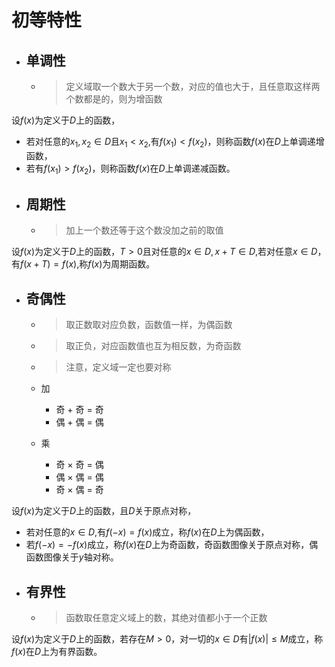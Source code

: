 # 初等特性

- ## 单调性

  - > 定义域取一个数大于另一个数，对应的值也大于，且任意取这样两个数都是的，则为增函数

设$f(x)$为定义于$D$上的函数，

+ 若对任意的$x_1,x_2 \in D$且$x_1 < x_2$,有$f(x_1)< f(x_2)$，则称函数$f(x)$在$D$上单调递增函数，
+ 若有$f(x_1)> f(x_2)$，则称函数$f(x)$在$D$上单调递减函数。






- ## 周期性

  - > 加上一个数还等于这个数没加之前的取值

设$f(x)$为定义于$D$上的函数，$T>0$且对任意的$x \in D,x+T \in D$,若对任意$x \in D$，有$f(x+T)=f(x)$,称$f(x)$为周期函数。




- ## 奇偶性

  - > 取正数取对应负数，函数值一样，为偶函数

  - > 取正负，对应函数值也互为相反数，为奇函数

  - > 注意，定义域一定也要对称
  
  - 加
  
    - 奇 + 奇 = 奇
    - 偶 + 偶 = 偶
  
  - 乘
  
    - 奇 × 奇 = 偶
    - 偶 × 偶 = 偶
    - 奇 × 偶 = 奇

设$f(x)$为定义于$D$上的函数，且$D$关于原点对称，

+ 若对任意的$x \in D$,有$f(-x)=f(x)$成立，称$f(x)$在$D$上为偶函数，
+ 若$f(-x)=-f(x)$成立，称$f(x)$在$D$上为奇函数，奇函数图像关于原点对称，偶函数图像关于$y$轴对称。






- ## 有界性

  - > 函数取任意定义域上的数，其绝对值都小于一个正数

设$f(x)$为定义于$D$上的函数，若存在$M>0$，对一切的$x \in D$有$|f(x)| \leq M$成立，称$f(x)$在$D$上为有界函数。

























